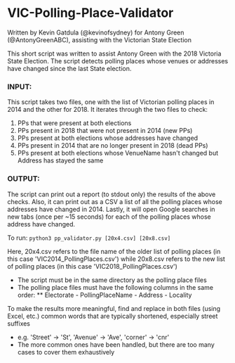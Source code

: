 # VIC-Polling-Place-Validator
Written by Kevin Gatdula (@kevinofsydney) for Antony Green (@AntonyGreenABC), assisting with the Victorian State Election

This short script was written to assist Antony Green with the 2018 Victoria State Election. The script detects polling places whose venues or addresses have changed since the last State election.

### INPUT: 
This script takes two files, one with the list of Victorian polling places in 2014 and the other for 2018.
It iterates through the two files to check:
1. PPs that were present at both elections
2. PPs present in 2018 that were not present in 2014 (new PPs)
3. PPs present at both elections whose addresses have changed
4. PPs present in 2014 that are no longer present in 2018 (dead PPs)
5. PPs present at both elections whose VenueName hasn't changed but Address has stayed the same

### OUTPUT:    
The script can print out a report (to stdout only) the results of the above checks.
Also, it can print out as a CSV a list of all the polling places whose addresses have changed in 2014. 
Lastly, it will open Google searches in new tabs (once per ~15 seconds) for each of the polling places whose address have changed. 

To run: 
`python3 pp_validator.py [20x4.csv] [20x8.csv]`

Here, 20x4.csv refers to the file name of the older list of polling places (in this case 'VIC2014_PollingPlaces.csv') while 20x8.csv refers to the new list of polling places (in this case 'VIC2018_PollingPlaces.csv')
* The script must be in the same directory as the polling place files
* The polling place files must have the following columns in the same order:
** Electorate - PollingPlaceName - Address - Locality
        
To make the results more meaningful, find and replace in both files (using Excel, etc.) common words that are typically shortened, especially street suffixes 
* e.g. 'Street' -> 'St', 'Avenue' -> 'Ave', 'corner' -> 'cnr'
* The more common ones have been handled, but there are too many cases to cover them exhaustively
